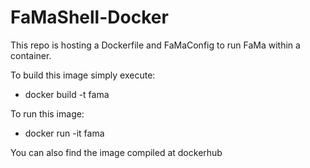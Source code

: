 # FaMaShell-Docker
This repo is hosting a Dockerfile and FaMaConfig to run FaMa within a container.

To build this image simply execute:

* docker build -t fama

To run this image:

* docker run -it fama

You can also find the image compiled at dockerhub
